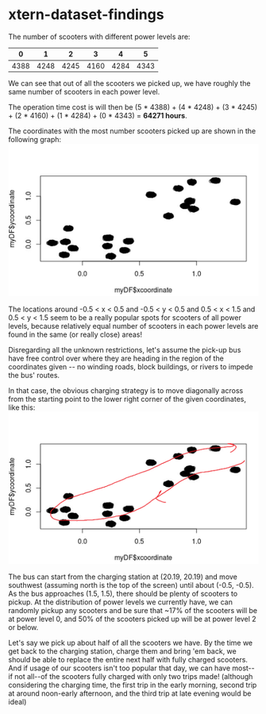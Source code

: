 # xtern-dataset-findings

The number of scooters with different power levels are:

| 0    | 1    | 2    | 3    | 4    | 5    |
|------|------|------|------|------|------|
| 4388 | 4248 | 4245 | 4160 | 4284 | 4343 |

We can see that out of all the scooters we picked up, we have roughly the same number of scooters in each power level. 

The operation time cost is will then be (5 * 4388) + (4 * 4248) + (3 * 4245) + (2 * 4160) + (1 * 4284) + (0 * 4343) = **64271 hours**.

The coordinates with the most number scooters picked up are shown in the following graph:
![Popular Scooter Locations](coordinate_plot.PNG)

The locations around -0.5 < x < 0.5 and -0.5 < y < 0.5 and 0.5 < x < 1.5 and 0.5 < y < 1.5 seem to be a really popular spots for scooters of all power levels, because relatively equal number of scooters in each power levels are found in the same (or really close) areas!

Disregarding all the unknown restrictions, let's assume the pick-up bus have free control over where they are heading in the region of the coordinates given -- no winding roads, block buildings, or rivers to impede the bus' routes.

In that case, the obvious charging strategy is to move diagonally across from the starting point to the lower right corner of the given coordinates, like this:
![Pickup Routes](pickup.png)

The bus can start from the charging station at (20.19, 20.19) and move southwest (assuming north is the top of the screen) until about (-0.5, -0.5). As the bus approaches (1.5, 1.5), there should be plenty of scooters to pickup. At the distribution of power levels we currently have, we can randomly pickup any scooters and be sure that ~17% of the scooters will be at power level 0, and 50% of the scooters picked up will be at power level 2 or below. 

Let's say we pick up about half of all the scooters we have. By the time we get back to the charging station, charge them and bring 'em back, we should be able to replace the entire next half with fully charged scooters. And if usage of our scooters isn't too popular that day, we can have most--if not all--of the scooters fully charged with only two trips made! (although considering the charging time, the first trip in the early morning, second trip at around noon-early afternoon, and the third trip at late evening would be ideal)
